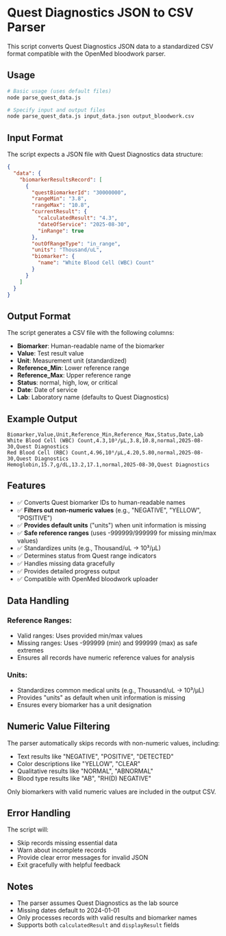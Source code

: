 # Quest Diagnostics JSON to CSV Parser

This script converts Quest Diagnostics JSON data to a standardized CSV format compatible with the OpenMed bloodwork parser.

## Usage

```bash
# Basic usage (uses default files)
node parse_quest_data.js

# Specify input and output files
node parse_quest_data.js input_data.json output_bloodwork.csv
```

## Input Format

The script expects a JSON file with Quest Diagnostics data structure:

```json
{
  "data": {
    "biomarkerResultsRecord": [
      {
        "questBiomarkerId": "30000000",
        "rangeMin": "3.8",
        "rangeMax": "10.8",
        "currentResult": {
          "calculatedResult": "4.3",
          "dateOfService": "2025-08-30",
          "inRange": true
        },
        "outOfRangeType": "in_range",
        "units": "Thousand/uL",
        "biomarker": {
          "name": "White Blood Cell (WBC) Count"
        }
      }
    ]
  }
}
```

## Output Format

The script generates a CSV file with the following columns:

- **Biomarker**: Human-readable name of the biomarker
- **Value**: Test result value
- **Unit**: Measurement unit (standardized)
- **Reference_Min**: Lower reference range
- **Reference_Max**: Upper reference range  
- **Status**: normal, high, low, or critical
- **Date**: Date of service
- **Lab**: Laboratory name (defaults to Quest Diagnostics)

## Example Output

```csv
Biomarker,Value,Unit,Reference_Min,Reference_Max,Status,Date,Lab
White Blood Cell (WBC) Count,4.3,10³/μL,3.8,10.8,normal,2025-08-30,Quest Diagnostics
Red Blood Cell (RBC) Count,4.96,10⁶/μL,4.20,5.80,normal,2025-08-30,Quest Diagnostics
Hemoglobin,15.7,g/dL,13.2,17.1,normal,2025-08-30,Quest Diagnostics
```

## Features

- ✅ Converts Quest biomarker IDs to human-readable names
- ✅ **Filters out non-numeric values** (e.g., "NEGATIVE", "YELLOW", "POSITIVE")
- ✅ **Provides default units** ("units") when unit information is missing
- ✅ **Safe reference ranges** (uses -999999/999999 for missing min/max values)
- ✅ Standardizes units (e.g., Thousand/uL → 10³/μL)
- ✅ Determines status from Quest range indicators
- ✅ Handles missing data gracefully
- ✅ Provides detailed progress output
- ✅ Compatible with OpenMed bloodwork uploader

## Data Handling

### **Reference Ranges:**
- Valid ranges: Uses provided min/max values
- Missing ranges: Uses -999999 (min) and 999999 (max) as safe extremes
- Ensures all records have numeric reference values for analysis

### **Units:**
- Standardizes common medical units (e.g., Thousand/uL → 10³/μL)
- Provides "units" as default when unit information is missing
- Ensures every biomarker has a unit designation

## Numeric Value Filtering

The parser automatically skips records with non-numeric values, including:
- Text results like "NEGATIVE", "POSITIVE", "DETECTED"
- Color descriptions like "YELLOW", "CLEAR"
- Qualitative results like "NORMAL", "ABNORMAL"
- Blood type results like "AB", "RH(D) NEGATIVE"

Only biomarkers with valid numeric values are included in the output CSV.

## Error Handling

The script will:
- Skip records missing essential data
- Warn about incomplete records
- Provide clear error messages for invalid JSON
- Exit gracefully with helpful feedback

## Notes

- The parser assumes Quest Diagnostics as the lab source
- Missing dates default to 2024-01-01
- Only processes records with valid results and biomarker names
- Supports both `calculatedResult` and `displayResult` fields

